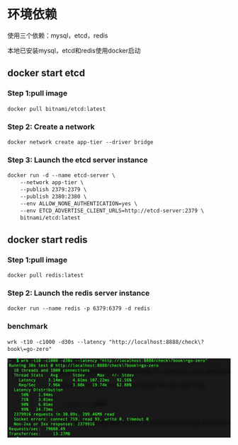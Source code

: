 # 环境依赖
使用三个依赖：mysql，etcd，redis

本地已安装mysql，etcd和redis使用docker启动

## docker start etcd
### Step 1:pull image
```shell 
docker pull bitnami/etcd:latest
```
### Step 2: Create a network
```shell 
docker network create app-tier --driver bridge
```
### Step 3: Launch the etcd server instance
```shell 
docker run -d --name etcd-server \
    --network app-tier \
    --publish 2379:2379 \
    --publish 2380:2380 \
    --env ALLOW_NONE_AUTHENTICATION=yes \
    --env ETCD_ADVERTISE_CLIENT_URLS=http://etcd-server:2379 \
    bitnami/etcd:latest
```
## docker start redis
### Step 1:pull image
```shell 
docker pull redis:latest
```
### Step 2:  Launch the redis server instance
```shell 
docker run --name redis -p 6379:6379 -d redis
```

### benchmark
```shell
wrk -t10 -c1000 -d30s --latency "http://localhost:8888/check\?book\=go-zero"
```
![Benchmark](./image/bookstore-benchmark.png)


